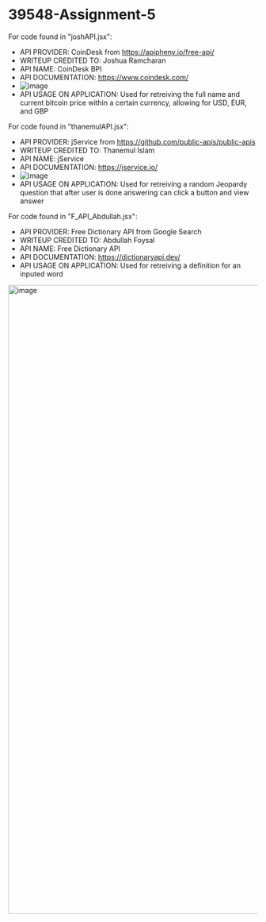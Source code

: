 # 39548-Assignment-5

For code found in "joshAPI.jsx":
- API PROVIDER: CoinDesk from https://apipheny.io/free-api/
- WRITEUP CREDITED TO: Joshua Ramcharan
- API NAME: CoinDesk BPI
- API DOCUMENTATION: https://www.coindesk.com/
- ![image](https://github.com/AF-Foysal/39548-Assignment-5/assets/112503024/0a120de7-9136-4a7c-886d-c06aee59d000)
- API USAGE ON APPLICATION: Used for retreiving the full name and current bitcoin price within a certain currency, allowing for USD, EUR, and GBP

For code found in "thanemulAPI.jsx":
- API PROVIDER: jService from https://github.com/public-apis/public-apis
- WRITEUP CREDITED TO: Thanemul Islam
- API NAME: jService
- API DOCUMENTATION: https://jservice.io/
- ![image](https://github.com/AF-Foysal/39548-Assignment-5/assets/112503024/0a120de7-9136-4a7c-886d-c06aee59d000)
- API USAGE ON APPLICATION: Used for retreiving a random Jeopardy question that after user is done answering can click a button and view answer


For code found in "F_API_Abdullah.jsx":
- API PROVIDER: Free Dictionary API from Google Search
- WRITEUP CREDITED TO: Abdullah Foysal
- API NAME: Free Dictionary API
- API DOCUMENTATION: https://dictionaryapi.dev/
- API USAGE ON APPLICATION: Used for retreiving a definition for an inputed word
<img width="1267" alt="image" src="https://github.com/AF-Foysal/39548-Assignment-5/assets/72881276/50d31308-c7e8-4dba-a968-11714ea3978e">
